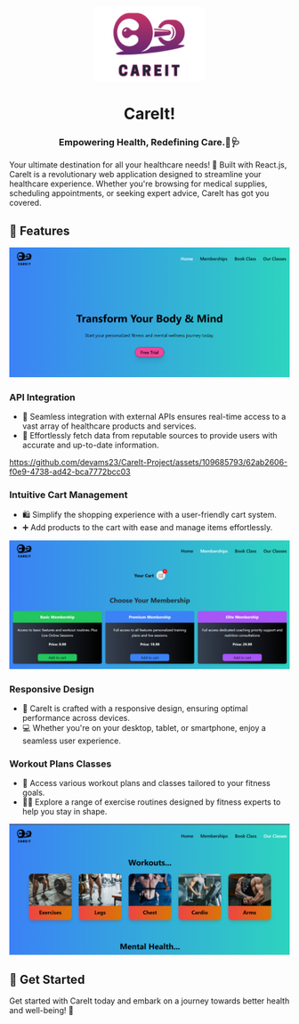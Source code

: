 <div align="center">
  <img src="./masters/careitlogo.png" alt="CareIt Logo" width="200"/>
</div>

<h1 align="center">CareIt!</h1>
<h3 align="center">Empowering Health, Redefining Care.💪🩺</h3>

Your ultimate destination for all your healthcare needs! 💊 Built with React.js, CareIt is a revolutionary web application designed to streamline your healthcare experience. Whether you're browsing for medical supplies, scheduling appointments, or seeking expert advice, CareIt has got you covered.

## 🌟 Features
<div align="center">
  <img src="./masters/home.png" alt="CareIt home"/>
</div>

### API Integration
- 🔄 Seamless integration with external APIs ensures real-time access to a vast array of healthcare products and services.
- 🛒 Effortlessly fetch data from reputable sources to provide users with accurate and up-to-date information.
<div align="center">
</div>


https://github.com/devams23/CareIt-Project/assets/109685793/62ab2606-f0e9-4738-ad42-bca7772bcc03

### Intuitive Cart Management
- 🛍 Simplify the shopping experience with a user-friendly cart system.
- ➕ Add products to the cart with ease and manage items effortlessly.
<div align="center">
  <img src="./masters/membership.png" alt="CareIt membership"/>
</div>





### Responsive Design
- 📱 CareIt is crafted with a responsive design, ensuring optimal performance across devices.
- 💻 Whether you're on your desktop, tablet, or smartphone, enjoy a seamless user experience.

### Workout Plans Classes
- 💪 Access various workout plans and classes tailored to your fitness goals.
- 🏋️‍♂️ Explore a range of exercise routines designed by fitness experts to help you stay in shape.
<div align="center">
  <img src="./masters/classes.png" alt="CareIt classes"/>
</div>

## 🚀 Get Started

Get started with CareIt today and embark on a journey towards better health and well-being! 🌟

